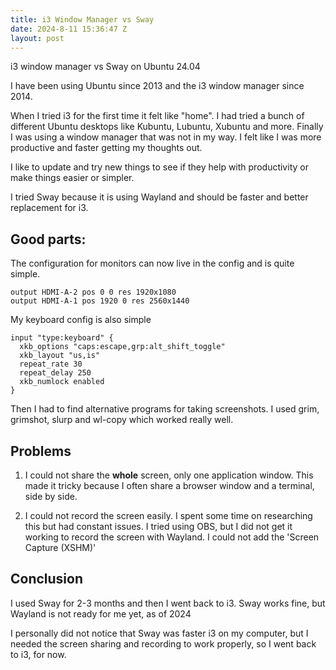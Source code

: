 ```yaml
---
title: i3 Window Manager vs Sway
date: 2024-8-11 15:36:47 Z
layout: post
---
```


i3 window manager vs Sway on Ubuntu 24.04

I have been using Ubuntu since 2013 and the i3 window manager since 2014.

When I tried i3 for the first time it felt like "home".
I had tried a bunch of different Ubuntu desktops like Kubuntu, Lubuntu, Xubuntu and more.
Finally I was using a window manager that was not in my way. I felt like I was more productive and faster getting my thoughts out.

I like to update and try new things to see if they help with productivity or make things easier or simpler.

I tried Sway because it is using Wayland and should be faster and better replacement for i3.


## Good parts:

The configuration for monitors can now live in the config and is quite simple.
```
output HDMI-A-2 pos 0 0 res 1920x1080
output HDMI-A-1 pos 1920 0 res 2560x1440
```


My keyboard config is also simple

```
input "type:keyboard" {
  xkb_options "caps:escape,grp:alt_shift_toggle"
  xkb_layout "us,is"
  repeat_rate 30
  repeat_delay 250
  xkb_numlock enabled
}
```

Then I had to find alternative programs for taking screenshots.
I used grim, grimshot, slurp and wl-copy which worked really well.


## Problems
1. I could not share the **whole** screen, only one application window.
This made it tricky because I often share a browser window and a terminal, side by side.

2. I could not record the screen easily. I spent some time on researching this but had constant issues.
I tried using OBS, but I did not get it working to record the screen with Wayland.
I could not add the 'Screen Capture (XSHM)'

## Conclusion
I used Sway for 2-3 months and then I went back to i3.
Sway works fine, but Wayland is not ready for me yet, as of 2024

I personally did not notice that Sway was faster i3 on my computer, but I needed the screen sharing and recording to work properly, so I went back to i3, for now.

